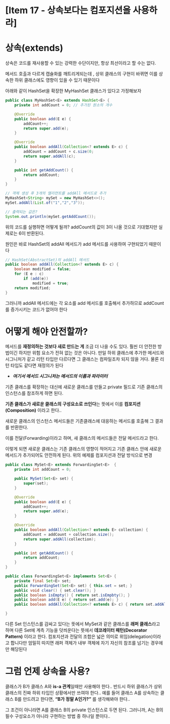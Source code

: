 # [Item 17 - 상속보다는 컴포지션을 사용하라]

# **상속(extends)**

상속은 코드를 재사용할 수 있는 강력한 수단이지만, 항상 최선이라고 할 수는 없다.

메서드 호출과 다르게 캡슐화를 깨트리게되는데 , 상위 클래스의 구현이 바뀌면 이를 상속한 하위 클래스에도 영향이 있을 수 있기 때문이다

아래와 같이 HashSet을 확장한 MyHashSet 클래스가 있다고 가정해보자

```java
public class MyHashSet<E> extends HashSet<E> {
    private int addCount = 0; // 추가된 원소의 개수

    @Override
    public boolean add(E e) {
        addCount++;
        return super.add(e);
    }

    @Override
    public boolean addAll(Collection<? extends E> c) {
        addCount = addCount + c.size(0;
        return super.addAll(c);
    }

    public int getAddCount() {
        return addCount;
    }
}

// 객체 생성 후 3개의 엘리먼트를 addAll 메서드로 추가
MyHashSet<String> mySet = new MyHashSet<>();
mySet.addAll(List.of("1","2","3"));

// 출력되는 값은?
System.out.println(mySet.getAddCount());
```

위의 코드를 실행하면 어떻게 될까? addCount의 값이 3이 나올 것으로 기대했지만 실제로는 6이 반환된다.

원인은 바로 HashSet의 addAll 메서드가 add 메서드를 사용하여 구현되었기 때문이다

```java
// HashSet(AbstractSet)의 addAll 메서드
public boolean addAll(Collection<? extends E> c) {
    boolean modified = false;
    for (E e : c)
        if (add(e))
            modified = true;
    return modified;
}
```

그러니까 addAll 메서드에는 각 요소를 add 메서드를 호출해서 추가하므로 addCount를 증가시키는 코드가 없어야 한다

# **어떻게 해야 안전할까?**

메서드를 **재정의하는 것보다 새로 만드는 게** 조금 더 나을 수도 있다. 훨씬 더 안전한 방법이긴 하지만 위험 요소가 전혀 없는 것은 아니다. 만일 하위 클래스에 추가한 메서드와 시그니처가 같고 리턴 타입만 다르다면 그 클래스는 컴파일조차 되지 않을 거다. 물론 리턴 타입도 같다면 재정의가 된다

- ***여기서 메서드 시그니처는 메서드의 이름과 파라미터***

기존 클래스를 확장하는 대신에 새로운 클래스를 만들고 private 필드로 기존 클래스의 인스턴스를 참조하게 하면 된다.

**기존 클래스가 새로운 클래스의 구성요소로 쓰인다**는 뜻에서 이를 **컴포지션(Composition)** 이라고 한다..

새로운 클래스의 인스턴스 메서드들은 기존클래스에 대응하는 메서드를 호출해 그 결과를 반환한다.

이를 전달(Forwarding)이라고 하며, 새 클래스의 메서드들은 전달 메서드라고 한다.

이렇게 되면 새로운 클래스는 기존 클래스의 영향이 적어지고 기존 클래스 안에 새로운 메서드가 추가되어도 안전하게 된다. 위의 예제를 컴포지션과 전달 방식으로 변경

```java
public class MySet<E> extends ForwardingSet<E>  {
    private int addCount = 0;

    public MySet(Set<E> set) {
        super(set);
    }

    @Override
    public boolean add(E e) {
        addCount++;
        return super.add(e);
    }

    @Override
    public boolean addAll(Collection<? extends E> collection) {
        addCount = addCount + collection.size();
        return super.addAll(collection);
    }

    public int getAddCount() {
        return addCount;
    }
}

public class ForwardingSet<E> implements Set<E> {
    private final Set<E> set;
    public ForwardingSet(Set<E> set) { this.set = set; }
    public void clear() { set.clear(); }
    public boolean isEmpty() { return set.isEmpbty(); }
    public boolean add(E e) { return set.add(e); }
    public boolean addAll(Collection<? extends E> c) { return set.addAll(c); }

}
```

다른 Set 인스턴스를 감싸고 있다는 뜻에서 MySet과 같은 클래스를 **래퍼 클래스**라고 하며 다른 Set에 계측 기능을 덧씌운다는 뜻에서 **데코레이터 패턴(Decorator Pattern)** 이라고 한다. 컴포지션과 전달의 조합은 넓은 의미로 위임(delegation)이라고 합니다만 엄밀히 따지면 래퍼 객체가 내부 객체에 자기 자신의 참조를 넘기는 경우에만 해당된다

# **그럼 언제 상속을 사용?**

클래스가 B가 클래스 A와 **is-a 관계**일때만 사용해야 한다.. 반드시 하위 클래스가 상위 클래스의 진짜 하위 타입인 상황에서만 쓰여야 한다.. 예를 들어 클래스 A를 상속하는 클래스 B를 만드려고 한다면, **“B가 정말 A인가?”** 를 생각해봐야 한다..

그 조건이 아니라면 A를 클래스 B의 private 인스턴스로 두면 된다. 그러니까, A는 B의 필수 구성요소가 아니라 구현하는 방법 중 하나일 뿐이다..




